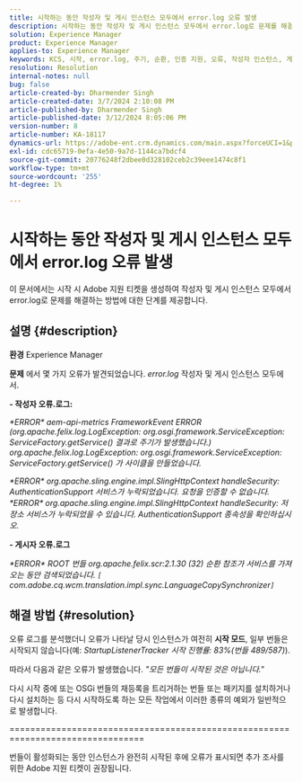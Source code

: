 ```yaml
---
title: 시작하는 동안 작성자 및 게시 인스턴스 모두에서 error.log 오류 발생
description: 시작하는 동안 작성자 및 게시 인스턴스 모두에서 error.log로 문제를 해결하는 방법을 알아봅니다.
solution: Experience Manager
product: Experience Manager
applies-to: Experience Manager
keywords: KCS, 시작, error.log, 주기, 순환, 인증 지원, 오류, 작성자 인스턴스, 게시 인스턴스, FAQ
resolution: Resolution
internal-notes: null
bug: false
article-created-by: Dharmender Singh
article-created-date: 3/7/2024 2:10:08 PM
article-published-by: Dharmender Singh
article-published-date: 3/12/2024 8:05:06 PM
version-number: 8
article-number: KA-18117
dynamics-url: https://adobe-ent.crm.dynamics.com/main.aspx?forceUCI=1&pagetype=entityrecord&etn=knowledgearticle&id=a9330262-8cdc-ee11-904d-6045bd006d92
exl-id: cdc65719-0efa-4e50-9a7d-1144ca7bdcf4
source-git-commit: 20776248f2dbee0d328102ceb2c39eee1474c8f1
workflow-type: tm+mt
source-wordcount: '255'
ht-degree: 1%

---
```


# 시작하는 동안 작성자 및 게시 인스턴스 모두에서 error.log 오류 발생


이 문서에서는 시작 시 Adobe 지원 티켓을 생성하여 작성자 및 게시 인스턴스 모두에서 error.log로 문제를 해결하는 방법에 대한 단계를 제공합니다.

## 설명 {#description}


<b>환경</b>
Experience Manager

<b>문제</b>
에서 몇 가지 오류가 발견되었습니다. *error.log* 작성자 및 게시 인스턴스 모두에서.

<b>- 작성자 오류.로그:</b>

*\*ERROR\* aem-api-metrics FrameworkEvent ERROR (org.apache.felix.log.LogException: org.osgi.framework.ServiceException: ServiceFactory.getService() 결과로 주기가 발생했습니다.)
<br>org.apache.felix.log.LogException: org.osgi.framework.ServiceException: ServiceFactory.getService() 가 사이클을 만들었습니다.*



*\*ERROR\* org.apache.sling.engine.impl.SlingHttpContext handleSecurity: AuthenticationSupport 서비스가 누락되었습니다. 요청을 인증할 수 없습니다.
<br>\*ERROR\* org.apache.sling.engine.impl.SlingHttpContext handleSecurity: 저장소 서비스가 누락되었을 수 있습니다. AuthenticationSupport 종속성을 확인하십시오.*



<b>- 게시자 오류.로그</b>

*\*ERROR\* ROOT 번들 org.apache.felix.scr:2.1.30 (32) 순환 참조가 서비스를 가져오는 동안 검색되었습니다. `[` com.adobe.cq.wcm.translation.impl.sync.LanguageCopySynchronizer`]`*






## 해결 방법 {#resolution}


오류 로그를 분석했더니 오류가 나타날 당시 인스턴스가 여전히 <b>시작 모드</b>, 일부 번들은 시작되지 않습니다(예: *StartupListenerTracker 시작 진행률: 83%(번들 489/587)*).

따라서 다음과 같은 오류가 발생했습니다. *&quot;모든 번들이 시작된 것은 아닙니다.&quot;*

다시 시작 중에 또는 OSGi 번들의 재등록을 트리거하는 번들 또는 패키지를 설치하거나 다시 설치하는 등 다시 시작하도록 하는 모든 작업에서 이러한 종류의 예외가 일반적으로 발생합니다.



================================================================================

번들이 활성화되는 동안 인스턴스가 완전히 시작된 후에 오류가 표시되면 추가 조사를 위한 Adobe 지원 티켓이 권장됩니다.
